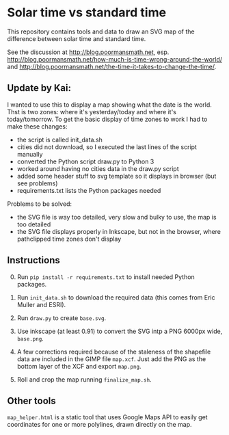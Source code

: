 Solar time vs standard time
===========================

This repository contains tools and data to draw an SVG map of the
difference between solar time and standard time.

See the discussion at <http://blog.poormansmath.net>, esp. <http://blog.poormansmath.net/how-much-is-time-wrong-around-the-world/> and <http://blog.poormansmath.net/the-time-it-takes-to-change-the-time/>.

Update by Kai:
-------------

I wanted to use this to display a map showing what the date is the world.
Thst is two zones: where it's yesterday/today and where it's today/tomorrow.
To get the basic display of time zones to work I had to make these changes:

* the script is called init_data.sh
* cities did not download, so I executed the last lines of the script manually
* converted the Python script draw.py to Python 3
* worked around having no cities data in the draw.py script
* added some header stuff to svg template so it displays in browser (but see problems)
* requirements.txt lists the Python packages needed

Problems to be solved:

* the SVG file is way too detailed, very slow and bulky to use, the map is too detailed
* the SVG file displays properly in Inkscape, but not in the browser, where pathclipped time zones don't display

Instructions
------------

0. Run `pip install -r requirements.txt` to install needed Python packages.

1. Run `init_data.sh` to download the required data (this comes from
   Eric Muller and ESRI).

2. Run `draw.py` to create `base.svg`.

3. Use inkscape (at least 0.91) to convert the SVG intp a PNG 6000px
   wide, `base.png`.

4. A few corrections required because of the staleness of the
   shapefile data are included in the GIMP file `map.xcf`. Just add
   the PNG as the bottom layer of the XCF and export `map.png`.

5. Roll and crop the map running `finalize_map.sh`.


Other tools
-----------

`map_helper.html` is a static tool that uses Google Maps API to easily
get coordinates for one or more polylines, drawn directly on the map.
